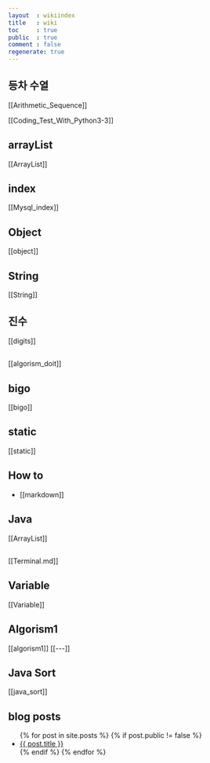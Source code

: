 ```yaml
---
layout  : wikiindex
title   : wiki
toc     : true
public  : true
comment : false
regenerate: true
---
```


## 등차 수열
[[Arithmetic_Sequence]]


[[Coding_Test_With_Python3-3]]

## arrayList
[[ArrayList]]


## index 
[[Mysql_index]]
## Object
[[object]]

## String
[[String]]


## 진수
[[digits]]

##
[[algorism_doit]]
## bigo
[[bigo]]
## static
[[static]]

## How to

- [[markdown]]

## Java

[[ArrayList]]


##
[[Terminal.md]]

## Variable

[[Variable]]

## Algorism1

[[algorism1]]
[[---]]

## Java Sort
[[java_sort]]

## blog posts
<div>
    <ul>
{% for post in site.posts %}
    {% if post.public != false %}
        <li>
            <a class="post-link" href="{{ post.url | prepend: site.baseurl }}">
                {{ post.title }}
            </a>
        </li>
    {% endif %}
{% endfor %}
    </ul>
</div>

